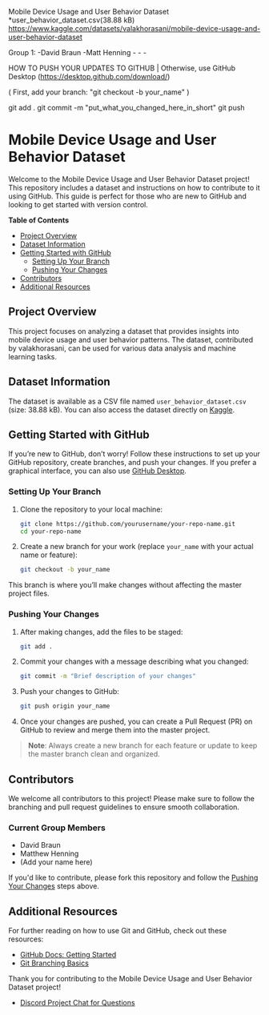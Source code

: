 Mobile Device Usage and User Behavior Dataset
	*user_behavior_dataset.csv(38.88 kB)
https://www.kaggle.com/datasets/valakhorasani/mobile-device-usage-and-user-behavior-dataset

Group 1:
	-David Braun
	-Matt Henning
	-
	-
	-

HOW TO PUSH YOUR UPDATES TO GITHUB   |   Otherwise, use GitHub Desktop (https://desktop.github.com/download/)

( First, add your branch: "git checkout -b your_name" )

git add .
git commit -m "put_what_you_changed_here_in_short"
git push

# Mobile Device Usage and User Behavior Dataset

Welcome to the Mobile Device Usage and User Behavior Dataset project! This repository includes a dataset and instructions on how to contribute to it using GitHub. This guide is perfect for those who are new to GitHub and looking to get started with version control.

**Table of Contents**
- [Project Overview](#project-overview)
- [Dataset Information](#dataset-information)
- [Getting Started with GitHub](#getting-started-with-github)
  - [Setting Up Your Branch](#setting-up-your-branch)
  - [Pushing Your Changes](#pushing-your-changes)
- [Contributors](#contributors)
- [Additional Resources](#additional-resources)

## Project Overview

This project focuses on analyzing a dataset that provides insights into mobile device usage and user behavior patterns. The dataset, contributed by valakhorasani, can be used for various data analysis and machine learning tasks.

## Dataset Information

The dataset is available as a CSV file named `user_behavior_dataset.csv` (size: 38.88 kB). You can also access the dataset directly on [Kaggle](https://www.kaggle.com/datasets/valakhorasani/mobile-device-usage-and-user-behavior-dataset).

## Getting Started with GitHub

If you’re new to GitHub, don’t worry! Follow these instructions to set up your GitHub repository, create branches, and push your changes. If you prefer a graphical interface, you can also use [GitHub Desktop](https://desktop.github.com/download/).

### Setting Up Your Branch

1. Clone the repository to your local machine:
    ```sh
    git clone https://github.com/yourusername/your-repo-name.git
    cd your-repo-name
    ```

2. Create a new branch for your work (replace `your_name` with your actual name or feature):
    ```sh
    git checkout -b your_name
    ```


This branch is where you’ll make changes without affecting the master project files.

### Pushing Your Changes

1. After making changes, add the files to be staged:
    ```sh
    git add .
    ```

2. Commit your changes with a message describing what you changed:
    ```sh
    git commit -m "Brief description of your changes"
    ```

3. Push your changes to GitHub:
    ```sh
    git push origin your_name
    ```

4. Once your changes are pushed, you can create a Pull Request (PR) on GitHub to review and merge them into the master project.

> **Note**: Always create a new branch for each feature or update to keep the master branch clean and organized.

## Contributors

We welcome all contributors to this project! Please make sure to follow the branching and pull request guidelines to ensure smooth collaboration.

### Current Group Members

- David Braun
- Matthew Henning
- (Add your name here)

If you'd like to contribute, please fork this repository and follow the [Pushing Your Changes](#pushing-your-changes) steps above.

## Additional Resources

For further reading on how to use Git and GitHub, check out these resources:
- [GitHub Docs: Getting Started](https://docs.github.com/en/get-started)
- [Git Branching Basics](https://git-scm.com/book/en/v2/Git-Branching-Basic-Branching-and-Merging)


Thank you for contributing to the Mobile Device Usage and User Behavior Dataset project!

- [Discord Project Chat for Questions](https://discordapp.com/channels/1303014019778613328/1303014019778613331)
